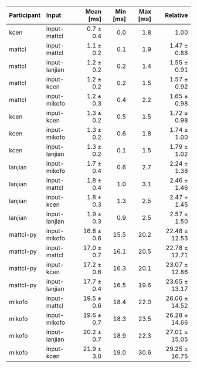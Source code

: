 | Participant | Input | Mean [ms] | Min [ms] | Max [ms] | Relative |
|:---|:---|---:|---:|---:|---:|
| kcen | input-mattcl | 0.7 ± 0.4 | 0.0 | 1.8 | 1.00 |
| mattcl | input-mattcl | 1.1 ± 0.2 | 0.1 | 1.9 | 1.47 ± 0.88 |
| mattcl | input-lanjian | 1.2 ± 0.2 | 0.2 | 1.4 | 1.55 ± 0.91 |
| mattcl | input-kcen | 1.2 ± 0.2 | 0.2 | 1.5 | 1.57 ± 0.92 |
| mattcl | input-mikofo | 1.2 ± 0.3 | 0.4 | 2.2 | 1.65 ± 0.98 |
| kcen | input-kcen | 1.3 ± 0.2 | 0.5 | 1.5 | 1.72 ± 0.98 |
| kcen | input-mikofo | 1.3 ± 0.2 | 0.6 | 1.8 | 1.74 ± 1.00 |
| kcen | input-lanjian | 1.3 ± 0.2 | 0.1 | 1.5 | 1.79 ± 1.02 |
| lanjian | input-mikofo | 1.7 ± 0.4 | 0.6 | 2.7 | 2.24 ± 1.38 |
| lanjian | input-mattcl | 1.8 ± 0.4 | 1.0 | 3.1 | 2.46 ± 1.46 |
| lanjian | input-kcen | 1.8 ± 0.3 | 1.3 | 2.5 | 2.47 ± 1.45 |
| lanjian | input-lanjian | 1.9 ± 0.3 | 0.9 | 2.5 | 2.57 ± 1.50 |
| mattcl-py | input-mikofo | 16.8 ± 0.6 | 15.5 | 20.2 | 22.48 ± 12.53 |
| mattcl-py | input-mattcl | 17.0 ± 0.7 | 16.1 | 20.5 | 22.78 ± 12.71 |
| mattcl-py | input-kcen | 17.2 ± 0.6 | 16.3 | 20.1 | 23.07 ± 12.86 |
| mattcl-py | input-lanjian | 17.7 ± 0.4 | 16.5 | 19.6 | 23.65 ± 13.17 |
| mikofo | input-mattcl | 19.5 ± 0.6 | 18.4 | 22.0 | 26.06 ± 14.52 |
| mikofo | input-mikofo | 19.6 ± 0.7 | 18.3 | 23.5 | 26.28 ± 14.66 |
| mikofo | input-lanjian | 20.2 ± 0.7 | 18.9 | 22.3 | 27.01 ± 15.05 |
| mikofo | input-kcen | 21.9 ± 3.0 | 19.0 | 30.6 | 29.25 ± 16.75 |
